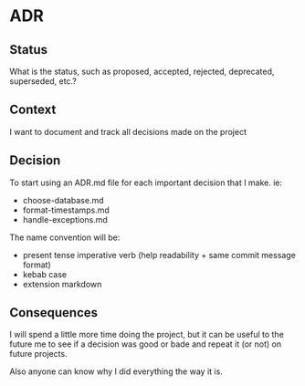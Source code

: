# ADR

## Status

What is the status, such as proposed, accepted, rejected, deprecated, superseded, etc.?

## Context

I want to document and track all decisions made on the project

## Decision

To start using an ADR.md file for each important decision that I make. ie:
- choose-database.md
- format-timestamps.md
- handle-exceptions.md

The name convention will be:
- present tense imperative verb (help readability + same commit message format)
- kebab case
- extension markdown

## Consequences

I will spend a little more time doing the project, but it can be useful to the future me to see if a decision was good or bade and repeat it (or not) on future projects.

Also anyone can know why I did everything the way it is.
